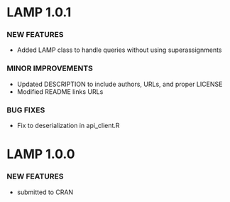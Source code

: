 LAMP 1.0.1
==========

### NEW FEATURES

* Added LAMP class to handle queries without using superassignments

### MINOR IMPROVEMENTS

* Updated DESCRIPTION to include authors, URLs, and proper LICENSE
* Modified README links URLs

### BUG FIXES

* Fix to deserialization in api_client.R

LAMP 1.0.0
==========

### NEW FEATURES

* submitted to CRAN
